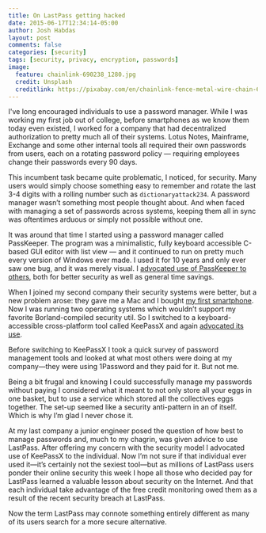 ```yaml
---
title: On LastPass getting hacked
date: 2015-06-17T12:34:14-05:00
author: Josh Habdas
layout: post
comments: false
categories: [security]
tags: [security, privacy, encryption, passwords]
image:
  feature: chainlink-690238_1280.jpg
  credit: Unsplash
  creditlink: https://pixabay.com/en/chainlink-fence-metal-wire-chain-690238/
---
```


I've long encouraged individuals to use a password manager. While I was working my first job out of college, before smartphones as we know them today even existed, I worked for a company that had decentralized authorization to pretty much all of their systems. Lotus Notes, Mainframe, Exchange and some other internal tools all required their own passwords from users, each on a rotating password policy — requiring employees change their passwords every 90 days.

This incumbent task became quite problematic, I noticed, for security. Many users would simply choose something easy to remember and rotate the last 3-4 digits with a rolling number such as `dictionaryattack234`. A password manager wasn’t something most people thought about. And when faced with managing a set of passwords across systems, keeping them all in sync was oftentimes arduous or simply not possible without one.

It was around that time I started using a password manager called PassKeeper. The program was a minimalistic, fully keyboard accessible C-based GUI editor with list view — and it continued to run on pretty much every version of Windows ever made. I used it for 10 years and only ever saw one bug, and it was merely visual. I [advocated use of PassKeeper to others](/password-protection-with-passkeeper/), both for better security as well as general time savings.

When I joined my second company their security systems were better, but a new problem arose: they gave me a Mac and I bought [my first smartphone](/running-android-on-htc-hd2-leo/). Now I was running two operating systems which wouldn’t support my favorite Borland-compiled security util. So I switched to a keyboard-accessible cross-platform tool called KeePassX and again [advocated its use](/managing-passwords-on-android/).

Before switching to KeePassX I took a quick survey of password management tools and looked at what most others were doing at my company—they were using 1Password and they paid for it. But not me.

Being a bit frugal and knowing I could successfully manage my passwords without paying I considered what it meant to not only store all your eggs in one basket, but to use a service which stored all the collectives eggs together. The set-up seemed like a security anti-pattern in an of itself. Which is why I’m glad I never chose it.

At my last company a junior engineer posed the question of how best to manage passwords and, much to my chagrin, was given advice to use LastPass. After offering my concern with the security model I advocated use of KeePassX to the individual. Now I’m not sure if that individual ever used it—it’s certainly not the sexiest tool—but as millions of LastPass users ponder their online security this week I hope all those who decided pay for LastPass learned a valuable lesson about security on the Internet. And that each individual take advantage of the free credit monitoring owed them as a result of the recent security breach at LastPass.

Now the term LastPass may connote something entirely different as many of its users search for a more secure alternative.

